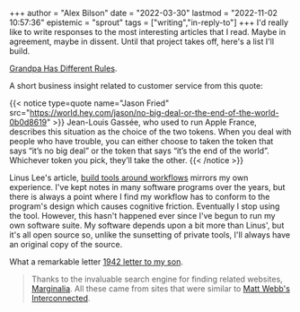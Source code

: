 +++
author = "Alex Bilson"
date = "2022-03-30"
lastmod = "2022-11-02 10:57:36"
epistemic = "sprout"
tags = ["writing","in-reply-to"]
+++
I'd really like to write responses to the most interesting articles that I read. Maybe in agreement, maybe in dissent. Until that project takes off, here's a list I'll build.

[Grandpa Has Different Rules](https://www.jefftk.com/p/grandpa-has-different-rules).

A short business insight related to customer service from this quote:

{{< notice type=quote name="Jason Fried" src="https://world.hey.com/jason/no-big-deal-or-the-end-of-the-world-0b0d8619" >}}
Jean-Louis Gassée, who used to run Apple France, describes this situation as the choice of the two tokens. When you deal with people who have trouble, you can either choose to taken the token that says “it’s no big deal” or the token that says “it’s the end of the world”. Whichever token you pick, they’ll take the other.
{{< /notice >}}

Linus Lee's article, [build tools around workflows](https://thesephist.com/posts/tools/) mirrors my own experience. I've kept notes in many software programs over the years, but there is always a point where I find my workflow has to conform to the program's design which causes cognitive friction. Eventually I stop using the tool. However, this hasn't happened ever since I've begun to run my own software suite. My software depends upon a bit more than Linus', but it's all open source so, unlike the sunsetting of private tools, I'll always have an original copy of the source.

What a remarkable letter [1942 letter to my son](https://inessential.com/2022/01/04/1942_letter_to_my_grandfather_from_his_father).

> Thanks to the invaluable search engine for finding related websites, [Marginalia](https://search.marginalia.nu/explore/interconnected.org). All these came from sites that were similar to [Matt Webb's Interconnected](https://www.interconnected.org).

